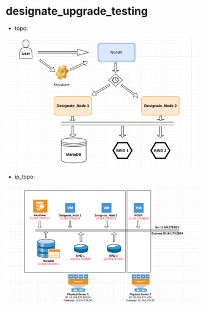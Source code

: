# designate_upgrade_testing

* topo:

![alt tag](https://github.com/trungnvfet/designate_upgrade_testing/blob/master/pics/designate_topo.png)

* ip_topo:

![alt tag](https://github.com/trungnvfet/designate_upgrade_testing/blob/master/pics/designate_ip.png)